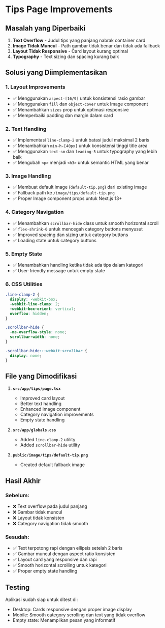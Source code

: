 # Tips Page Improvements

## Masalah yang Diperbaiki

1. **Text Overflow** - Judul tips yang panjang nabrak container card
2. **Image Tidak Muncul** - Path gambar tidak benar dan tidak ada fallback
3. **Layout Tidak Responsive** - Card layout kurang optimal
4. **Typography** - Text sizing dan spacing kurang baik

## Solusi yang Diimplementasikan

### 1. **Layout Improvements**
- ✅ Menggunakan `aspect-[16/9]` untuk konsistensi rasio gambar
- ✅ Menggunakan `fill` dan `object-cover` untuk Image component
- ✅ Menambahkan `sizes` prop untuk optimasi responsive
- ✅ Memperbaiki padding dan margin dalam card

### 2. **Text Handling**
- ✅ Implementasi `line-clamp-2` untuk batasi judul maksimal 2 baris
- ✅ Menambahkan `min-h-[40px]` untuk konsistensi tinggi title area
- ✅ Menggunakan `text-sm` dan `leading-5` untuk typography yang lebih baik
- ✅ Mengubah `<p>` menjadi `<h3>` untuk semantic HTML yang benar

### 3. **Image Handling**
- ✅ Membuat default image (`default-tip.png`) dari existing image
- ✅ Fallback path ke `/image/tips/default-tip.png`
- ✅ Proper Image component props untuk Next.js 13+

### 4. **Category Navigation**
- ✅ Menambahkan `scrollbar-hide` class untuk smooth horizontal scroll
- ✅ `flex-shrink-0` untuk mencegah category buttons menyusut
- ✅ Improved spacing dan sizing untuk category buttons
- ✅ Loading state untuk category buttons

### 5. **Empty State**
- ✅ Menambahkan handling ketika tidak ada tips dalam kategori
- ✅ User-friendly message untuk empty state

### 6. **CSS Utilities**
```css
.line-clamp-2 {
  display: -webkit-box;
  -webkit-line-clamp: 2;
  -webkit-box-orient: vertical;
  overflow: hidden;
}

.scrollbar-hide {
  -ms-overflow-style: none;
  scrollbar-width: none;
}

.scrollbar-hide::-webkit-scrollbar {
  display: none;
}
```

## File yang Dimodifikasi

1. **`src/app/tips/page.tsx`**
   - Improved card layout
   - Better text handling
   - Enhanced image component
   - Category navigation improvements
   - Empty state handling

2. **`src/app/globals.css`**
   - Added `line-clamp-2` utility
   - Added `scrollbar-hide` utility

3. **`public/image/tips/default-tip.png`**
   - Created default fallback image

## Hasil Akhir

### Sebelum:
- ❌ Text overflow pada judul panjang
- ❌ Gambar tidak muncul
- ❌ Layout tidak konsisten
- ❌ Category navigation tidak smooth

### Sesudah:
- ✅ Text terpotong rapi dengan ellipsis setelah 2 baris
- ✅ Gambar muncul dengan aspect ratio konsisten
- ✅ Layout card yang responsive dan rapi
- ✅ Smooth horizontal scrolling untuk kategori
- ✅ Proper empty state handling

## Testing
Aplikasi sudah siap untuk ditest di:
- Desktop: Cards responsive dengan proper image display
- Mobile: Smooth category scrolling dan text yang tidak overflow
- Empty state: Menampilkan pesan yang informatif
